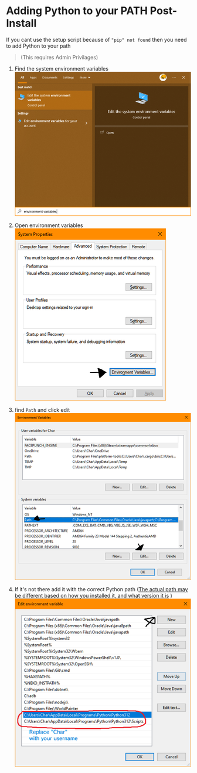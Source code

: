# Adding Python to your PATH Post-Install

If you cant use the setup script because of `"pip" not found` then you need to add Python to your path

> (This requires Admin Privilages)

1. Find the system environment variables ![](searchBar.png)

2. Open environment variables ![](systemProperties.png)

3. find `Path` and click edit ![](path.png)

4. If it's not there add it with the correct Python path ([The actual path may be different based on how you installed it, and what version it is](https://stackoverflow.com/questions/647515/how-can-i-find-where-python-is-installed-on-windows) ) ![](addToPath.png)